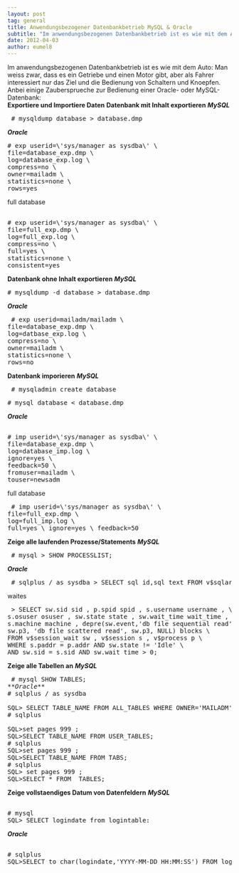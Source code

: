 ```yaml
---
layout: post
tag: general
title: Anwendungsbezogener Datenbankbetrieb MySQL & Oracle
subtitle: "Im anwendungsbezogenen Datenbankbetrieb ist es wie mit dem Auto: Man weiss zwar, dass es ein Getriebe und einen Motor gibt, aber als Fahrer interessiert nur das Ziel und die Bedienung von Schaltern und Knoepfen. nnAnbei einige Zaubersprueche zur Bedie&hellip;"
date: 2012-04-03
author: eumel8
---
```


Im anwendungsbezogenen Datenbankbetrieb ist es wie mit dem Auto: Man weiss zwar, dass es ein Getriebe und einen Motor gibt, aber als Fahrer interessiert nur das Ziel und die Bedienung von Schaltern und Knoepfen. Anbei einige Zaubersprueche zur Bedienung einer Oracle- oder MySQL-Datenbank:
<br/>
<strong>Exportiere und Importiere Daten</strong> <strong>Datenbank mit Inhalt exportieren</strong>
<em>**MySQL**</em>
<pre> # mysqldump database &gt; database.dmp </pre>
<em> **Oracle**</em> 
<pre># exp userid=\'sys/manager as sysdba\' \ 
file=database_exp.dmp \ 
log=database_exp.log \ 
compress=no \ 
owner=mailadm \ 
statistics=none \ 
rows=yes 
</pre>
full database
<pre> 
# exp userid=\'sys/manager as sysdba\' \ 
file=full_exp.dmp \ 
log=full_exp.log \ 
compress=no \ 
full=yes \ 
statistics=none \ 
consistent=yes 
</pre> 
<strong>Datenbank ohne Inhalt exportieren</strong>
<em>**MySQL**</em> 
<pre># mysqldump -d database &gt; database.dmp </pre>
<em>**Oracle**</em>
<pre> # exp userid=mailadm/mailadm \ 
file=database_exp.dmp \ 
log=datbase_exp.log \ 
compress=no \ 
owner=mailadm \ 
statistics=none \ 
rows=no 
</pre>
<strong>Datenbank imporieren</strong> 
<em>**MySQL**</em>
<pre> # mysqladmin create database </pre>
<pre># mysql database &lt; database.dmp </pre>
<em>**Oracle**</em>
<pre> 
# imp userid=\'sys/manager as sysdba\' \ 
file=database_exp.dmp \ 
log=database_imp.log \ 
ignore=yes \ 
feedback=50 \ 
fromuser=mailadm \ 
touser=newsadm 
</pre>
full database
<pre> # imp userid=\'sys/manager as sysdba\' \ 
file=full_exp.dmp \ 
log=full_imp.log \ 
full=yes \ ignore=yes \ feedback=50 </pre>
<strong>Zeige alle laufenden Prozesse/Statements</strong>
<em>**MySQL**</em>
<pre> # mysql &gt; SHOW PROCESSLIST; </pre>
<em> **Oracle**</em>
<pre> # sqlplus / as sysdba &gt; SELECT sql_id,sql_text FROM v$sqlarea; </pre> 
waites 
<pre> &gt; SELECT sw.sid sid , p.spid spid , s.username username , \
s.osuser osuser , sw.state state , sw.wait_time wait_time , \
s.machine machine , depre(sw.event,'db file sequential read', \
sw.p3, 'db file scattered read', sw.p3, NULL) blocks \
FROM v$session_wait sw , v$session s , v$process p \
WHERE s.paddr = p.addr AND sw.state != 'Idle' \
AND sw.sid = s.sid AND sw.wait_time &gt; 0; </pre> 
<strong>Zeige alle Tabellen an</strong>
<em>**MySQL**</em>
<pre> # mysql SHOW TABLES; 
<em>**Oracle**</em>
# sqlplus / as sysdba <br />
SQL> SELECT TABLE_NAME FROM ALL_TABLES WHERE OWNER='MAILADM'
# sqlplus <br />
SQL>set pages 999 ; 
SQL>SELECT TABLE_NAME FROM USER_TABLES; 
# sqlplus 
SQL>set pages 999 ; 
SQL>SELECT TABLE_NAME FROM TABS; 
# sqlplus 
SQL> set pages 999 ; 
SQL>SELECT * FROM _TABLES; 
</pre>

<strong>Zeige vollstaendiges Datum von Datenfeldern</strong>
<em>**MySQL**</em> 
<pre> 
# mysql
SQL> SELECT logindate from logintable: 
</pre> 
<em>**Oracle**</em> 
<pre> 
# sqlplus 
SQL>SELECT to_char(logindate,'YYYY-MM-DD HH:MM:SS') FROM logintable; 
</pre>
